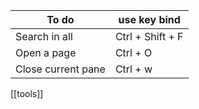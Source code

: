    | To do              | use key bind     |
   | ------------------ | ---------------- |
   | Search in all      | Ctrl + Shift + F |
   | Open a page        | Ctrl + O         |
   | Close current pane | Ctrl + w         | 
	
[[tools]]